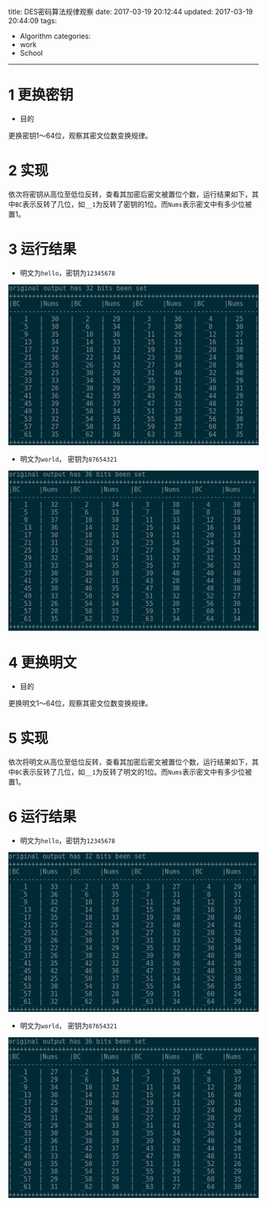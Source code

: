 title: DES密码算法规律观察
date: 2017-03-19 20:12:44
updated: 2017-03-19 20:44:09
tags:
- Algorithm
categories:
- work
- School
---
# 1 更换密钥

- 目的

更换密钥1～64位，观察其密文位数变换规律。

# 2 实现

依次将密钥从高位至低位反转，查看其加密后密文被置位个数，运行结果如下，其中`BC`表示反转了几位，如`__1`为反转了密钥的1位。而`Nums`表示密文中有多少位被置1。

# 3 运行结果

- 明文为`hello`，密钥为`12345678`

![更换密钥](../post_img/58ce7689ab6441359b001cbf)

- 明文为`world`， 密钥为`87654321`

![更换密钥2](../post_img/58ce7689ab6441359b001cc1)

# 4 更换明文

- 目的

更换明文1～64位，观察其密文位数变换规律。

# 5 实现

依次将明文从高位至低位反转，查看其加密后密文被置位个数，运行结果如下，其中`BC`表示反转了几位，如`__1`为反转了明文的1位。而`Nums`表示密文中有多少位被置1。

# 6 运行结果

- 明文为`hello`，密钥为`12345678`

![更换明文](../post_img/58ce7689ab6441359b001cc0)

- 明文为`world`， 密钥为`87654321`

![更换明文2](../post_img/58ce7689ab6441359b001cbe)
